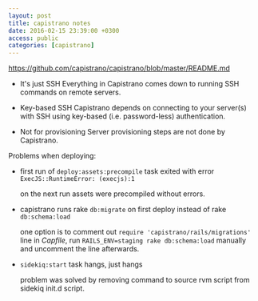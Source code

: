 ```yaml
---
layout: post
title: capistrano notes
date: 2016-02-15 23:39:00 +0300
access: public
categories: [capistrano]
---
```


https://github.com/capistrano/capistrano/blob/master/README.md

- It's just SSH
  Everything in Capistrano comes down to running SSH commands on remote servers.

- Key-based SSH
  Capistrano depends on connecting to your server(s) with SSH using key-based (i.e. password-less) authentication.

- Not for provisioning
  Server provisioning steps are not done by Capistrano.

Problems when deploying:

- first run of `deploy:assets:precompile` task exited with error `ExecJS::RuntimeError: (execjs):1`

  on the next run assets were precompiled without errors.

- capistrano runs rake `db:migrate` on first deploy instead of rake `db:schema:load`

  one option is to comment out `require 'capistrano/rails/migrations'` line in _Capfile_,
  run `RAILS_ENV=staging rake db:schema:load` manually and uncomment the line afterwards.

- `sidekiq:start` task hangs, just hangs

  problem was solved by removing command to source rvm script from sidekiq init.d script.
